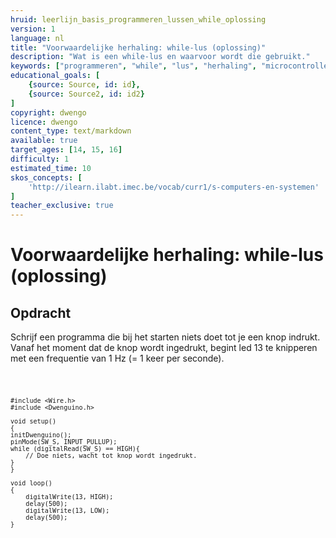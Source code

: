 ```yaml
---
hruid: leerlijn_basis_programmeren_lussen_while_oplossing
version: 1
language: nl
title: "Voorwaardelijke herhaling: while-lus (oplossing)"
description: "Wat is een while-lus en waarvoor wordt die gebruikt."
keywords: ["programmeren", "while", "lus", "herhaling", "microcontroller", "µC", "arduino", "dwenguino"]
educational_goals: [
    {source: Source, id: id}, 
    {source: Source2, id: id2}
]
copyright: dwengo
licence: dwengo
content_type: text/markdown
available: true
target_ages: [14, 15, 16]
difficulty: 1
estimated_time: 10
skos_concepts: [
    'http://ilearn.ilabt.imec.be/vocab/curr1/s-computers-en-systemen'
]
teacher_exclusive: true
---
```


# Voorwaardelijke herhaling: while-lus (oplossing)

<div class="dwengo-content assignment">
    <h2 class="title">Opdracht</h2>
    <div class="content">
        Schrijf een programma die bij het starten niets doet tot je een knop indrukt. Vanaf het moment dat de knop wordt ingedrukt, begint led 13 te knipperen met een frequentie van 1 Hz (= 1 keer per seconde).
    </div>
    <div class="dwengo-content dwengo-code-simulator">
        <pre>
<code class="language-arduino">

    #include <Wire.h>
    #include <Dwenguino.h>

    void setup()
    {
    initDwenguino();
    pinMode(SW_S, INPUT_PULLUP);
    while (digitalRead(SW_S) == HIGH){
        // Doe niets, wacht tot knop wordt ingedrukt.
    }
    }

    void loop()
    {
        digitalWrite(13, HIGH);
        delay(500);
        digitalWrite(13, LOW);
        delay(500);
    }
</code>
        </pre>
    </div>
</div>

